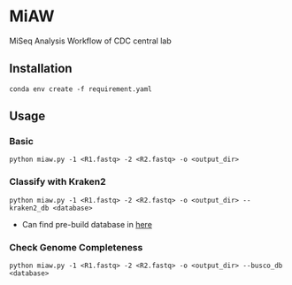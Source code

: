 # MiAW
MiSeq Analysis Workflow of CDC central lab

## Installation
```
conda env create -f requirement.yaml
```
## Usage

### Basic
```
python miaw.py -1 <R1.fastq> -2 <R2.fastq> -o <output_dir>
```

### Classify with Kraken2
```
python miaw.py -1 <R1.fastq> -2 <R2.fastq> -o <output_dir> --kraken2_db <database>
```
* Can find pre-build database in [here](https://benlangmead.github.io/aws-indexes/k2)

### Check Genome Completeness
```
python miaw.py -1 <R1.fastq> -2 <R2.fastq> -o <output_dir> --busco_db <database>
```